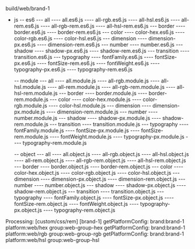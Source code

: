 build/web/brand-1
- js
  -- es6
     --- all
		---- all.es6.js
		---- all-rgb.es6.js
		---- all-hsl.es6.js
		---- all-rem.es6.js
		---- all-rgb-rem.es6.js
		---- all-hsl-rem.es6.js
     --- border
		---- border.es6.js
		---- border-rem.es6.js
     --- color
		---- color-hex.es6.js
		---- color-rgb.es6.js
		---- color-hsl.es6.js
     --- dimension
		---- dimension-px.es6.js
		---- dimension-rem.es6.js
     --- number
		---- number.es6.js
     --- shadow
		---- shadow-px.es6.js
		---- shadow-rem.es6.js
     --- transition
		---- transition.es6.js
     --- typography
	 	---- fontFamily.es6.js
		---- fontSize-px.es6.js
		---- fontSize-rem.es6.js
		---- fontWeight.es6.js
		---- typography-px.es6.js
		---- typography-rem.es6.js

  -- module
		--- all
			---- all.module.js
			---- all-rgb.module.js
			---- all-hsl.module.js
			---- all-rem.module.js
			---- all-rgb-rem.module.js
			---- all-hsl-rem.module.js
		--- border
			---- border.module.js
			---- border-rem.module.js
		--- color
			---- color-hex.module.js
			---- color-rgb.module.js
			---- color-hsl.module.js
		--- dimension
			---- dimension-px.module.js
			---- dimension-rem.module.js
		--- number
			---- number.module.js
		--- shadow
			---- shadow-px.module.js
			---- shadow-rem.module.js
		--- transition
			---- transition.module.js
		--- typography
			---- fontFamily.module.js
			---- fontSize-px.module.js
			---- fontSize-rem.module.js
			---- fontWeight.module.js
			---- typography-px.module.js
			---- typography-rem.module.js

	-- object
		--- all
			---- all.object.js
			---- all-rgb.object.js
			---- all-hsl.object.js
			---- all-rem.object.js
			---- all-rgb-rem.object.js
			---- all-hsl-rem.object.js
		--- border
			---- border.object.js
			---- border-rem.object.js
		--- color
			---- color-hex.object.js
			---- color-rgb.object.js
			---- color-hsl.object.js
		--- dimension
			---- dimension-px.object.js
			---- dimension-rem.object.js
		--- number
			---- number.object.js
		--- shadow
			---- shadow-px.object.js
			---- shadow-rem.object.js
		--- transition
			---- transition.object.js
		--- typography
			---- fontFamily.object.js
			---- fontSize-px.object.js
			---- fontSize-rem.object.js
			---- fontWeight.object.js
			---- typography-px.object.js
			---- typography-rem.object.js



Processing: [custom/css/rem] [brand-1]
getPlatformConfig: brand:brand-1 platform:web/hex group:web-group-hex
getPlatformConfig: brand:brand-1 platform:web/rgb group:web-group-rgb
getPlatformConfig: brand:brand-1 platform:web/hsl group:web-group-hsl
